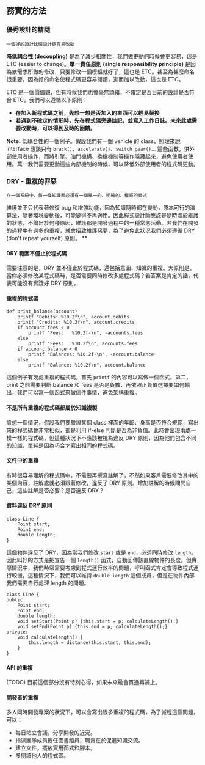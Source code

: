 ## 務實的方法

### 優秀設計的精隨

```一個好的設計比爛設計更容易改動```

**降低耦合性 (decoupling)** 是為了減少相關性，我們做更動的時候會更容易，這是 ETC (easier to change)。**單一責任原則 (single responsibility principle)** 是因為依需求所做的修改，只要修改一個模組就好了，這也是 ETC。甚至為甚麼命名很重要，因為好的命名使程式碼更容易閱讀，進而加以改動，這也是 ETC。

ETC 是一個價值觀，但有時候我們也會毫無頭緒，不確定是否目前的設計是否符合 ETC，我們可以遵循以下原則：

- **在加入新程式碼之前，先想一想是否加入的東西可以輕易替換**
- **若遇到不確定的情形時，先在程式碼旁邊註記，並寫入工作日誌。未來此處需要改動時，可以得到及時的回饋。**

**Note:** 低耦合性的一個例子。假設我們有一個 vehicle 的 class，照理來說 interface 應該只有 ```brack()```、```accelarate()```、```switch_gear()```... 這些函數，供外部使用者操作，而將引擎、油門機構、換檔機制等操作隱藏起來，避免使用者使用。萬一我們需要更動這些內部機制的時候，可以降低外部使用者的程式碼更動。


### DRY - 重複的罪惡

```在一個系統中，每一條知識都必須有一個單一的、明確的、權威的表述```

維護並不只代表著修復 bug 和增強功能，因為知識隨時都在變動，原本可行的演算法，隨著環境變動後，可能變得不再適用。因此程式設計師應該是隨時處於維護的狀態，不論出於何種原因，維護都是開發過程中的一種常態活動。若我們在開發的過程中有過多的重複，就會招致維護惡夢，為了避免此狀況我們必須遵循 DRY (don't repeat yourself) 原則。
**
#### **DRY 範圍不僅止於程式碼**

需要注意的是，DRY 並不僅止於程式碼，還包括意圖、知識的重複。大原則是，當你必須修改某程式碼時，是否需要同時修改多處程式碼？若答案是肯定的話，代表可能沒有實踐好 DRY 原則。

#### **重複的程式碼**

```
def print_balance(account)
    printf "Debits: %10.2f\n", account.debits
    printf "Credits: %10.2f\n", account.credits
    if account.fees < 0
        printf "Fees:   %10.2f-\n", -accounts.fees
    else
        printf "Fees:   %10.2f\n", accounts.fees
    if account.balance < 0
        printf "Balances: %10.2f-\n", -account.balance
    else
        printf "Balance: %10.2f\n", account.balance
```

這個例子有幾處重複的程式碼，首先 ```printf``` 的內容可以寫做一個函式。第二，print 之前需要判斷 balance 和 fees 是否是負數，再依照正負值選擇要如何輸出，我們可以寫一個函式來做這件事情，避免架構重複。

#### **不是所有重複的程式碼都屬於知識複製**

設想一個情況，假設我們要驗證某個 class 裡面的年齡、身高是否符合規範，寫出來的程式碼會非常相似，都是利用 if-else 判斷是否為非負值。此時會出現兩處一模一樣的程式碼，但這種狀況下不應該被視為違反 DRY 原則，因為他們包含不同的知識，單純是因為巧合才寫出相同的程式碼。

#### **文件中的重複**

有時很容易理解的程式碼中，不需要再撰寫註解了，不然如果客戶需要修改其中的某個內容，註解處就必須跟著修改，違反了 DRY 原則。增加註解的時候問問自己，這些註解是否必要？是否違反 DRY？

#### **資料違反 DRY 原則**

```
class Line {
    Point start;
    Point end;
    double length;
}
```

這個物件違反了 DRY，因為當我們修改 ```start``` 或是 ```end```，必須同時修改 ```length```。因此叫好的方式是把宣告一個 ```length()``` 函式，自動回傳該直線物件的長度。但實際情況中，我們時常需要考慮到程式運行效率的問題，呼叫函式肯定會導致程式運行較慢，這種情況下，我們可以維持 ```double length``` 這個成員，但是在物件內部我們需要自行處理 length 的問題。

```
class Line {
public:
    Point start;
    Point end;
    double length;
    void setStart(Point p) {this.start = p; calculateLength();}
    void setEnd(Point p) {this.end = p; calculateLength();}
private:
    void calculateLength() {
        this.length = distance(this.start, this.end);
    }
}
```

#### **API 的重複**

(TODO) 目前這個部分沒有特別心得，如果未來融會貫通再補上。

#### **開發者的重複**

多人同時開發專案的狀況下，可以會寫出很多重複的程式碼，為了減輕這個問題，可以：

- 每日站立會議，分享開發的近況。
- 指派團隊成員擔任圖書館員，職責在於促進知識交流。
- 建立文件，擺放實用函式和腳本。
- 多閱讀他人的程式碼。





